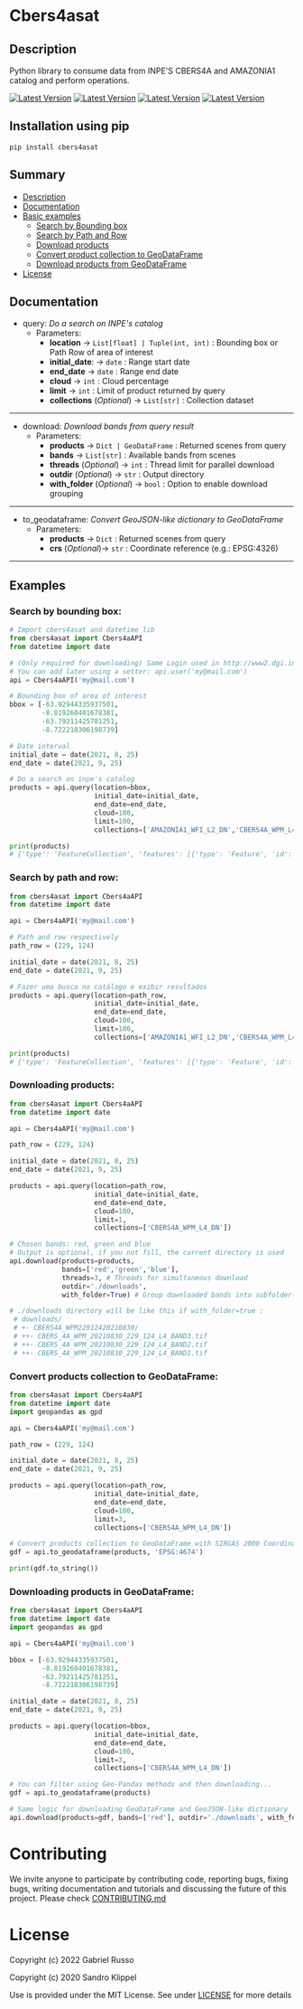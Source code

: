 # Cbers4asat

## Description
Python library to consume data from INPE'S CBERS4A and AMAZONIA1 catalog and perform operations.

 [![Latest Version](https://img.shields.io/pypi/v/cbers4asat?style=plastic)](https://pypi.python.org/pypi/cbers4asat/)
 [![Latest Version](https://img.shields.io/pypi/l/cbers4asat?style=plastic)](https://pypi.python.org/pypi/cbers4asat/)
 [![Latest Version](https://img.shields.io/pypi/pyversions/cbers4asat?style=plastic)](https://pypi.python.org/pypi/cbers4asat/)
 [![Latest Version](https://img.shields.io/pypi/dm/cbers4asat?style=plastic)](https://pypi.python.org/pypi/cbers4asat/)

## Installation using pip

`pip install cbers4asat`

## Summary
* [Description](#description)
* [Documentation](#documentation)
* [Basic examples](#examples)
    * [Search by Bounding box](#search-by-bounding-box)
    * [Search by Path and Row](#search-by-path-and-row)
    * [Download products](#downloading-products)
    * [Convert product collection to GeoDataFrame](#convert-products-collection-to-geodataframe)
    * [Download products from GeoDataFrame ](#downloading-products-in-geodataframe)
* [License](#license)

## Documentation

- query: *Do a search on INPE's catalog*
  - Parameters:
    - **location** -> `List[float] | Tuple(int, int)` : Bounding box or Path Row of area of interest
    - **initial_date**: -> `date` : Range start date
    - **end_date** -> `date` : Range end date
    - **cloud** -> `int` : Cloud percentage
    - **limit** -> `int` : Limit of product returned by query
    - **collections** (*Optional*) -> `List[str]` : Collection dataset
----
  - download: *Download bands from query result*
    - Parameters:
      - **products** -> `Dict | GeoDataFrame` : Returned scenes from query
      - **bands** -> `List[str]` : Available bands from scenes
      - **threads** (*Optional*) -> `int` : Thread limit for parallel download
      - **outdir** (*Optional*) -> `str` : Output directory
      - **with_folder** (*Optional*) -> `bool` : Option to enable download grouping
----
  - to_geodataframe: *Convert GeoJSON-like dictionary to GeoDataFrame*
    - Parameters:
      - **products** -> `Dict` : Returned scenes from query
      - **crs** (*Optional*)-> `str` : Coordinate reference (e.g.: EPSG:4326)
----
## Examples

### Search by bounding box:
```python
# Import cbers4asat and datetime lib
from cbers4asat import Cbers4aAPI
from datetime import date

# (Only required for downloading) Same Login used in http://www2.dgi.inpe.br/catalogo/explore
# You can add later using a setter: api.user('my@mail.com')
api = Cbers4aAPI('my@mail.com')

# Bounding box of area of interest
bbox = [-63.92944335937501,
        -8.819260401678381,
        -63.79211425781251,
        -8.722218306198739]

# Date interval
initial_date = date(2021, 8, 25)
end_date = date(2021, 9, 25)

# Do a search on inpe's catalog
products = api.query(location=bbox, 
                     initial_date=initial_date, 
                     end_date=end_date, 
                     cloud=100,
                     limit=100,
                     collections=['AMAZONIA1_WFI_L2_DN','CBERS4A_WPM_L4_DN']) #Optional

print(products)
# {'type': 'FeatureCollection', 'features': [{'type': 'Feature', 'id': 'AMAZONIA1_WFI03901620210911CB11', ...
```

### Search by path and row:
```python
from cbers4asat import Cbers4aAPI
from datetime import date

api = Cbers4aAPI('my@mail.com')

# Path and row respectively
path_row = (229, 124)

initial_date = date(2021, 8, 25)
end_date = date(2021, 9, 25)

# Fazer uma busca no catálogo e exibir resultados
products = api.query(location=path_row, 
                     initial_date=initial_date, 
                     end_date=end_date, 
                     cloud=100, 
                     limit=100,
                     collections=['AMAZONIA1_WFI_L2_DN','CBERS4A_WPM_L4_DN']) #Optional

print(products)
# {'type': 'FeatureCollection', 'features': [{'type': 'Feature', 'id': 'CBERS4A_WPM22912420210830', ...
```

### Downloading products:
```python
from cbers4asat import Cbers4aAPI
from datetime import date

api = Cbers4aAPI('my@mail.com')

path_row = (229, 124)

initial_date = date(2021, 8, 25)
end_date = date(2021, 9, 25)

products = api.query(location=path_row, 
                     initial_date=initial_date, 
                     end_date=end_date, 
                     cloud=100, 
                     limit=1,
                     collections=['CBERS4A_WPM_L4_DN'])

# Chosen bands: red, green and blue
# Output is optional, if you not fill, the current directory is used
api.download(products=products, 
             bands=['red','green','blue'], 
             threads=3, # Threads for simultaneous download
             outdir='./downloads',
             with_folder=True) # Group downloaded bands into subfolder(s) in the ./downloads directory

# ./downloads directory will be like this if with_folder=true :
 # downloads/
 # +- CBERS4A_WPM22912420210830/
 # ++- CBERS_4A_WPM_20210830_229_124_L4_BAND3.tif
 # ++- CBERS_4A_WPM_20210830_229_124_L4_BAND2.tif
 # ++- CBERS_4A_WPM_20210830_229_124_L4_BAND1.tif
```

### Convert products collection to GeoDataFrame:

```python
from cbers4asat import Cbers4aAPI
from datetime import date
import geopandas as gpd

api = Cbers4aAPI('my@mail.com')

path_row = (229, 124)

initial_date = date(2021, 8, 25)
end_date = date(2021, 9, 25)

products = api.query(location=path_row, 
                     initial_date=initial_date, 
                     end_date=end_date, 
                     cloud=100, 
                     limit=3,
                     collections=['CBERS4A_WPM_L4_DN'])

# Convert products collection to GeoDataFrame with SIRGAS 2000 Coordinate reference
gdf = api.to_geodataframe(products, 'EPSG:4674')

print(gdf.to_string())
```
### Downloading products in GeoDataFrame:

```python
from cbers4asat import Cbers4aAPI
from datetime import date
import geopandas as gpd

api = Cbers4aAPI('my@mail.com')

bbox = [-63.92944335937501,
        -8.819260401678381,
        -63.79211425781251,
        -8.722218306198739]

initial_date = date(2021, 8, 25)
end_date = date(2021, 9, 25)

products = api.query(location=bbox, 
                     initial_date=initial_date, 
                     end_date=end_date, 
                     cloud=100, 
                     limit=3,
                     collections=['CBERS4A_WPM_L4_DN'])

# You can filter using Geo-Pandas methods and then downloading...
gdf = api.to_geodataframe(products)

# Same logic for downloading GeoDataFrame and GeoJSON-like dictionary
api.download(products=gdf, bands=['red'], outdir='./downloads', with_folder=False)
```

# Contributing 

We invite anyone to participate by contributing code, reporting bugs, fixing bugs, 
writing documentation and tutorials and discussing the future of this project. Please check [CONTRIBUTING.md](https://github.com/gabriel-russo/cbers4asat/blob/master/CONTRIBUTING.md)

# License
Copyright (c) 2022 Gabriel Russo

Copyright (c) 2020 Sandro Klippel

Use is provided under the MIT License. See under 
[LICENSE](https://github.com/gabriel-russo/cbers4asat/blob/master/LICENSE) for more details

